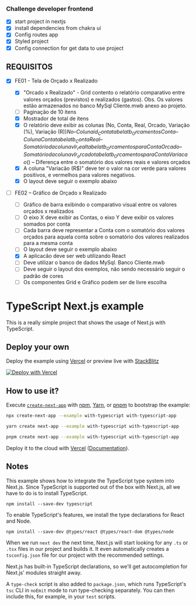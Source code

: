 ### Challenge developer frontend

- [x] start project in nextjs
- [x] install dependencies from
      chakra ui
- [x] Config routes app
- [x] Styled project
- [x] Config connection for get data to use project

## REQUISITOS

- [x] FE01 - Tela de Orçado x Realizado

  - [x] "Orcado x Realizado" - Grid contento o relatório comparativo entre valores orçados (previstos) e realizados (gastos). Obs. Os valores estão armazenados no banco MySql Cliente.mwb anexo ao projeto.
  - [ ] Paginação de 10 itens
  - [x] Mostrador de total de itens
  - [x] O relatório deve exibir as colunas (No, Conta, Real, Orcado, Variação (%), Variação (R$)) No – Coluna id_Conta tabela tb_Orcamentos Conta – Coluna Conta tabela tb_Conta Real – Somatório da coluna vlr_real tabela tb_Orcamentos para Conta  Orcado – Somatório da coluna vlr_orcado tabela tb_Orcamentos para Conta  Variacao (%) – Porcentagem da diferença entre o somatório dos valores reais e valores orçados Variacão (R$) – Diferença entre o somatório dos valores reais e valores orçados
  - [x] A coluna "Variacão (R$)" deve ter o valor na cor verde para valores positivos, e vermelhos para valores negativos.
  - [x] O layout deve seguir o exemplo abaixo

- [ ] FE02 – Gráfico de Orçado x Realizado
  - [ ] Gráfico de barra exibindo o comparativo visual entre os valores orçados x realizados
  - [ ] O eixo X deve exibir as Contas, o eixo Y deve exibir os valores somados por conta
  - [ ] Cada barra deve representar a Conta com o somatório dos valores orçados para aquela conta sobre o somatório dos valores realizados para a mesma conta
  - [ ] O layout deve seguir o exemplo abaixo
  - [x] A aplicacão deve ser web utilizando React
  - [ ] Deve utilizar o banco de dados MySql. Banco Cliente.mwb
  - [ ] Deve seguir o layout dos exemplos, não sendo necessário seguir o padrão de cores
  - [ ] Os componentes Grid e Gráfico podem ser de livre escolha

# TypeScript Next.js example

This is a really simple project that shows the usage of Next.js with TypeScript.

## Deploy your own

Deploy the example using [Vercel](https://vercel.com?utm_source=github&utm_medium=readme&utm_campaign=next-example) or preview live with [StackBlitz](https://stackblitz.com/github/vercel/next.js/tree/canary/examples/with-typescript)

[![Deploy with Vercel](https://vercel.com/button)](https://vercel.com/new/git/external?repository-url=https://github.com/vercel/next.js/tree/canary/examples/with-typescript&project-name=with-typescript&repository-name=with-typescript)

## How to use it?

Execute [`create-next-app`](https://github.com/vercel/next.js/tree/canary/packages/create-next-app) with [npm](https://docs.npmjs.com/cli/init), [Yarn](https://yarnpkg.com/lang/en/docs/cli/create/), or [pnpm](https://pnpm.io) to bootstrap the example:

```bash
npx create-next-app --example with-typescript with-typescript-app
```

```bash
yarn create next-app --example with-typescript with-typescript-app
```

```bash
pnpm create next-app --example with-typescript with-typescript-app
```

Deploy it to the cloud with [Vercel](https://vercel.com/new?utm_source=github&utm_medium=readme&utm_campaign=next-example) ([Documentation](https://nextjs.org/docs/deployment)).

## Notes

This example shows how to integrate the TypeScript type system into Next.js. Since TypeScript is supported out of the box with Next.js, all we have to do is to install TypeScript.

```
npm install --save-dev typescript
```

To enable TypeScript's features, we install the type declarations for React and Node.

```
npm install --save-dev @types/react @types/react-dom @types/node
```

When we run `next dev` the next time, Next.js will start looking for any `.ts` or `.tsx` files in our project and builds it. It even automatically creates a `tsconfig.json` file for our project with the recommended settings.

Next.js has built-in TypeScript declarations, so we'll get autocompletion for Next.js' modules straight away.

A `type-check` script is also added to `package.json`, which runs TypeScript's `tsc` CLI in `noEmit` mode to run type-checking separately. You can then include this, for example, in your `test` scripts.
